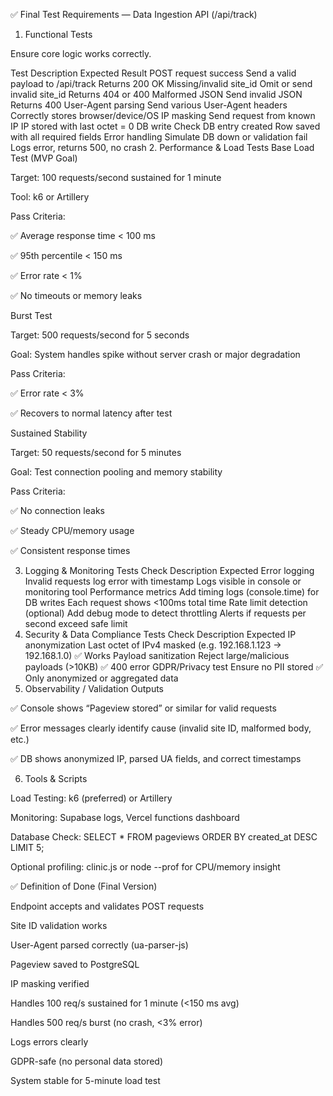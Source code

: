 ✅ Final Test Requirements — Data Ingestion API (/api/track)
1. Functional Tests

Ensure core logic works correctly.

Test	Description	Expected Result
POST request success	Send a valid payload to /api/track	Returns 200 OK
Missing/invalid site_id	Omit or send invalid site_id	Returns 404 or 400
Malformed JSON	Send invalid JSON	Returns 400
User-Agent parsing	Send various User-Agent headers	Correctly stores browser/device/OS
IP masking	Send request from known IP	IP stored with last octet = 0
DB write	Check DB entry created	Row saved with all required fields
Error handling	Simulate DB down or validation fail	Logs error, returns 500, no crash
2. Performance & Load Tests
Base Load Test (MVP Goal)

Target: 100 requests/second sustained for 1 minute

Tool: k6 or Artillery

Pass Criteria:

✅ Average response time < 100 ms

✅ 95th percentile < 150 ms

✅ Error rate < 1%

✅ No timeouts or memory leaks

Burst Test

Target: 500 requests/second for 5 seconds

Goal: System handles spike without server crash or major degradation

Pass Criteria:

✅ Error rate < 3%

✅ Recovers to normal latency after test

Sustained Stability

Target: 50 requests/second for 5 minutes

Goal: Test connection pooling and memory stability

Pass Criteria:

✅ No connection leaks

✅ Steady CPU/memory usage

✅ Consistent response times

3. Logging & Monitoring Tests
Check	Description	Expected
Error logging	Invalid requests log error with timestamp	Logs visible in console or monitoring tool
Performance metrics	Add timing logs (console.time) for DB writes	Each request shows <100ms total time
Rate limit detection (optional)	Add debug mode to detect throttling	Alerts if requests per second exceed safe limit
4. Security & Data Compliance Tests
Check	Description	Expected
IP anonymization	Last octet of IPv4 masked (e.g. 192.168.1.123 → 192.168.1.0)	✅ Works
Payload sanitization	Reject large/malicious payloads (>10KB)	✅ 400 error
GDPR/Privacy test	Ensure no PII stored	✅ Only anonymized or aggregated data
5. Observability / Validation Outputs

✅ Console shows “Pageview stored” or similar for valid requests

✅ Error messages clearly identify cause (invalid site ID, malformed body, etc.)

✅ DB shows anonymized IP, parsed UA fields, and correct timestamps

6. Tools & Scripts

Load Testing: k6 (preferred) or Artillery

Monitoring: Supabase logs, Vercel functions dashboard

Database Check: SELECT * FROM pageviews ORDER BY created_at DESC LIMIT 5;

Optional profiling: clinic.js or node --prof for CPU/memory insight

✅ Definition of Done (Final Version)

 Endpoint accepts and validates POST requests

 Site ID validation works

 User-Agent parsed correctly (ua-parser-js)

 Pageview saved to PostgreSQL

 IP masking verified

 Handles 100 req/s sustained for 1 minute (<150 ms avg)

 Handles 500 req/s burst (no crash, <3% error)

 Logs errors clearly

 GDPR-safe (no personal data stored)

 System stable for 5-minute load test